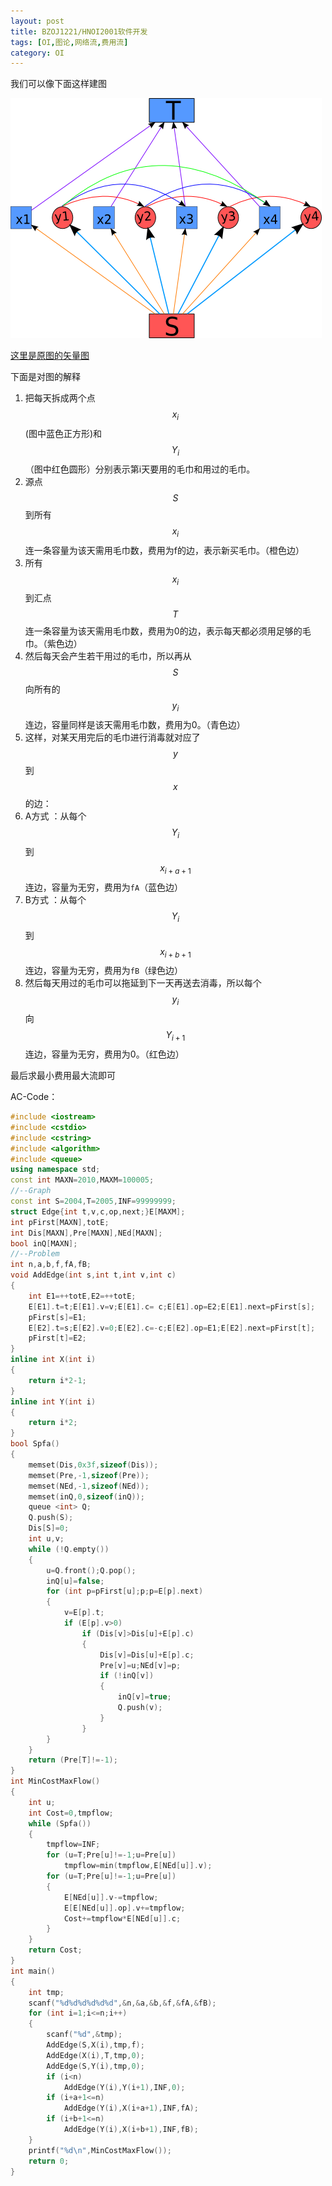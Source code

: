 ```yaml
---
layout: post
title: BZOJ1221/HNOI2001软件开发
tags: [OI,图论,网络流,费用流]
category: OI
---
```


我们可以像下面这样建图

![](/images/oi/bzoj/bzoj1221_pic1.png)

[这里是原图的矢量图](/images/oi/bzoj/bzoj1221_pic1.svg)

下面是对图的解释

1. 把每天拆成两个点$$x_i$$(图中蓝色正方形)和$$Y_i$$（图中红色圆形）分别表示第i天要用的毛巾和用过的毛巾。
2. 源点$$S$$到所有$$x_i$$连一条容量为该天需用毛巾数，费用为f的边，表示新买毛巾。（橙色边）
3. 所有$$x_i$$到汇点$$T$$连一条容量为该天需用毛巾数，费用为0的边，表示每天都必须用足够的毛巾。（紫色边）
4. 然后每天会产生若干用过的毛巾，所以再从$$S$$向所有的$$y_i$$ 连边，容量同样是该天需用毛巾数，费用为0。（青色边）
5. 这样，对某天用完后的毛巾进行消毒就对应了$$y$$到$$x$$的边：
6. A方式 ：从每个$$Y_i$$到$$x_{i+a+1}$$连边，容量为无穷，费用为`fA`（蓝色边）
7. B方式 ：从每个$$Y_i$$到$$x_{i+b+1}$$连边，容量为无穷，费用为`fB`（绿色边）
8. 然后每天用过的毛巾可以拖延到下一天再送去消毒，所以每个$$y_i$$向$$Y_{i+1}$$连边，容量为无穷，费用为0。（红色边）

最后求最小费用最大流即可

AC-Code：

```cpp
#include <iostream>
#include <cstdio>
#include <cstring>
#include <algorithm>
#include <queue>
using namespace std;
const int MAXN=2010,MAXM=100005;
//--Graph
const int S=2004,T=2005,INF=99999999;
struct Edge{int t,v,c,op,next;}E[MAXM];
int pFirst[MAXN],totE;
int Dis[MAXN],Pre[MAXN],NEd[MAXN];
bool inQ[MAXN];
//--Problem
int n,a,b,f,fA,fB;
void AddEdge(int s,int t,int v,int c)
{
    int E1=++totE,E2=++totE;
    E[E1].t=t;E[E1].v=v;E[E1].c= c;E[E1].op=E2;E[E1].next=pFirst[s];
    pFirst[s]=E1;
    E[E2].t=s;E[E2].v=0;E[E2].c=-c;E[E2].op=E1;E[E2].next=pFirst[t];
    pFirst[t]=E2;
}
inline int X(int i)
{
    return i*2-1;
}
inline int Y(int i)
{
    return i*2;
}
bool Spfa()
{
    memset(Dis,0x3f,sizeof(Dis));
    memset(Pre,-1,sizeof(Pre));
    memset(NEd,-1,sizeof(NEd));
    memset(inQ,0,sizeof(inQ));
    queue <int> Q;
    Q.push(S);
    Dis[S]=0;
    int u,v;
    while (!Q.empty())
    {
        u=Q.front();Q.pop();
        inQ[u]=false;
        for (int p=pFirst[u];p;p=E[p].next)
        {
            v=E[p].t;
            if (E[p].v>0)
                if (Dis[v]>Dis[u]+E[p].c)
                {
                    Dis[v]=Dis[u]+E[p].c;
                    Pre[v]=u;NEd[v]=p;
                    if (!inQ[v])
                    {
                        inQ[v]=true;
                        Q.push(v);
                    }
                }
        }
    }
    return (Pre[T]!=-1);
}
int MinCostMaxFlow()
{
    int u;
    int Cost=0,tmpflow;
    while (Spfa())
    {
        tmpflow=INF;
        for (u=T;Pre[u]!=-1;u=Pre[u])
            tmpflow=min(tmpflow,E[NEd[u]].v);
        for (u=T;Pre[u]!=-1;u=Pre[u])
        {
            E[NEd[u]].v-=tmpflow;
            E[E[NEd[u]].op].v+=tmpflow;
            Cost+=tmpflow*E[NEd[u]].c;
        }
    }
    return Cost;
}
int main()
{
    int tmp;
    scanf("%d%d%d%d%d%d",&n,&a,&b,&f,&fA,&fB);
    for (int i=1;i<=n;i++)
    {
        scanf("%d",&tmp);
        AddEdge(S,X(i),tmp,f);
        AddEdge(X(i),T,tmp,0);
        AddEdge(S,Y(i),tmp,0);
        if (i<n)
            AddEdge(Y(i),Y(i+1),INF,0);
        if (i+a+1<=n)
            AddEdge(Y(i),X(i+a+1),INF,fA);
        if (i+b+1<=n)
            AddEdge(Y(i),X(i+b+1),INF,fB);
    }
    printf("%d\n",MinCostMaxFlow());
    return 0;
}
```
